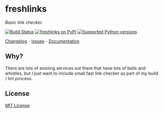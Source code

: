 # freshlinks

_Basic link checker._

[![Build Status](https://img.shields.io/github/actions/workflow/status/metaist/freshlinks/.github/workflows/ci.yaml?branch=main&style=for-the-badge)](https://github.com/metaist/freshlinks/actions)
[![freshlinks on PyPI](https://img.shields.io/pypi/v/freshlinks.svg?color=blue&style=for-the-badge)](https://pypi.org/project/freshlinks)
[![Supported Python versions](https://img.shields.io/pypi/pyversions/freshlinks?style=for-the-badge)](https://pypi.org/project/freshlinks)

[Changelog] - [Issues] - [Documentation]

[changelog]: https://github.com/metaist/freshlinks/blob/main/CHANGELOG.md
[issues]: https://github.com/metaist/freshlinks/issues
[documentation]: https://metaist.github.io/freshlinks/

## Why?

There are lots of existing services out there that have lots of bells and whistles, but I just want to include small fast link checker as part of my build / lint process.

## License

[MIT License](https://github.com/metaist/freshlinks/blob/main/LICENSE.md)
